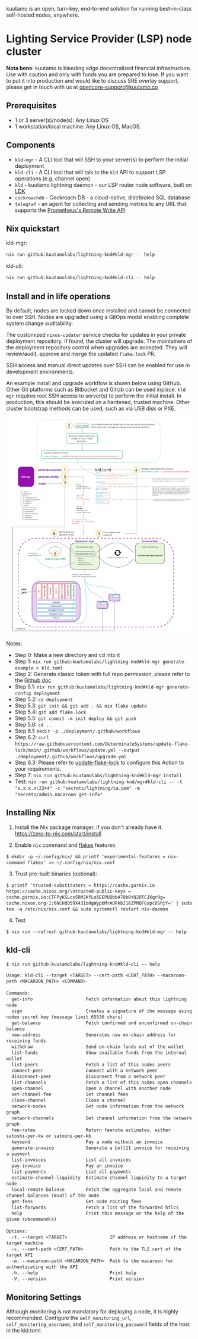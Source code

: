 kuutamo is an open, turn-key, end-to-end solution for running best-in-class self-hosted nodes, anywhere.

# Lighting Service Provider (LSP) node cluster

**Nota bene**: kuutamo is bleeding edge decentralized financial infrastructure. Use with caution and only with funds you are prepared to lose.
If you want to put it into production and would like to discuss SRE overlay support, please get in touch with us at [opencore-support@kuutamo.co](mailto:opencore-support@kuutamo.co)

## Prerequisites

- 1 or 3 server(s)/node(s): Any Linux OS
- 1 workstation/local machine: Any Linux OS, MacOS.

## Components

- `kld-mgr` - A CLI tool that will SSH to your server(s) to perform the initial deployment
- `kld-cli` - A CLI tool that will talk to the `kld` API to support LSP operations (e.g. channel open)
- `kld` - kuutamo lightning daemon - our LSP router node software, built on [LDK](https://github.com/lightningdevkit)
- `cockroachdb` - Cockroach DB - a cloud-native, distributed SQL database
- `telegraf` - an agent for collecting and sending metrics to any URL that supports the [Prometheus's Remote Write API](https://prometheus.io/docs/prometheus/latest/configuration/configuration/#remote_write)

## Nix quickstart

kld-mgr:
```bash
nix run github:kuutamolabs/lightning-knd#kld-mgr -- help
```

kld-cli:
```bash
nix run github:kuutamolabs/lightning-knd#kld-cli -- help
```

## Install and in life operations

By default, nodes are locked down once installed and cannot be connected to over SSH. Nodes are upgraded using a GitOps model enabling complete system change auditability.

The customized `nixos-updater` service checks for updates in your private deployment repository. If found, the cluster will upgrade.
The maintainers of the deployment repository control when upgrades are accepted. They will review/audit, approve and merge the updated `flake.lock` PR.

SSH access and manual direct updates over SSH can be enabled for use in development environments.

An example install and upgrade workflow is shown below using GitHub. Other Git platforms such as Bitbucket and Gitlab can be used inplace.
`kld-mgr` requires root SSH access to server(s) to perform the initial install. In production, this should be executed on a hardened, trusted machine.
Other cluster bootstrap methods can be used, such as via USB disk or PXE.

![install and upgrade GitOps setup](./install-upgrade-gitops.jpg)

Notes:
- Step 0: Make a new directory and cd into it
- Step 1: `nix run github:kuutamolabs/lightning-knd#kld-mgr generate-example > kld.toml`
- Step 2: Generate classic token with full repo permission, please refer to the [Github doc](https://docs.github.com/en/authentication/keeping-your-account-and-data-secure/managing-your-personal-access-tokens)
- Step 5.1: `nix run github:kuutamolabs/lightning-knd#kld-mgr generate-config deployment`
- Step 5.2: `cd deployment`
- Step 5.3: `git init && git add . && nix flake update`
- Step 5.4: `git add flake.lock`
- Step 5.5: `git commit -m init deploy && git push`
- Step 5.6: `cd ..`
- Step 6.1: `mkdir -p ./deployment/.github/workflows`
- Step 6.2: `curl https://raw.githubusercontent.com/DeterminateSystems/update-flake-lock/main/.github/workflows/update.yml --output ./deployment/.github/workflows/upgrade.yml`
- Step 6.3: Please refer to [update-flake-lock](https://github.com/DeterminateSystems/update-flake-lock) to configure this Action to your requirements.
- Step 7: `nix run github:kuutamolabs/lightning-knd#kld-mgr install`
- Test: `nix run github:kuutamolabs/lightning-knd/mgr#kld-cli -- -t "x.x.x.x:2244" -c "secrets/lightning/ca.pem" -m "secrets/admin.macaroon get-info"`

## Installing Nix

1. Install the Nix package manager, if you don't already have it. https://zero-to-nix.com/start/install

2. Enable `nix` command and [flakes](https://www.tweag.io/blog/2020-05-25-flakes/) features:

```shell
$ mkdir -p ~/.config/nix/ && printf 'experimental-features = nix-command flakes' >> ~/.config/nix/nix.conf
```
3. Trust pre-built binaries (optional):
```shell
$ printf 'trusted-substituters = https://cache.garnix.io https://cache.nixos.org/\ntrusted-public-keys = cache.garnix.io:CTFPyKSLcx5RMJKfLo5EEPUObbA78b0YQ2DTCJXqr9g= cache.nixos.org-1:6NCHdD59X431o0gWypbMrAURkbJ16ZPMQFGspcDShjY=' | sudo tee -a /etc/nix/nix.conf && sudo systemctl restart nix-daemon
```

4. Test
```shell
$ nix run --refresh github:kuutamolabs/lightning-knd#kld-mgr -- help
```

## kld-cli

```shell
$ nix run github:kuutamolabs/lightning-knd#kld-cli -- help
```
```
Usage: kld-cli --target <TARGET> --cert-path <CERT_PATH> --macaroon-path <MACAROON_PATH> <COMMAND>

Commands:
  get-info                    Fetch information about this lightning node
  sign                        Creates a signature of the message using nodes secret key (message limit 65536 chars)
  get-balance                 Fetch confirmed and unconfirmed on-chain balance
  new-address                 Generates new on-chain address for receiving funds
  withdraw                    Send on-chain funds out of the wallet
  list-funds                  Show available funds from the internal wallet
  list-peers                  Fetch a list of this nodes peers
  connect-peer                Connect with a network peer
  disconnect-peer             Disconnect from a network peer
  list-channels               Fetch a list of this nodes open channels
  open-channel                Open a channel with another node
  set-channel-fee             Set channel fees
  close-channel               Close a channel
  network-nodes               Get node information from the network graph
  network-channels            Get channel information from the network graph
  fee-rates                   Return feerate estimates, either satoshi-per-kw or satoshi-per-kb
  keysend                     Pay a node without an invoice
  generate-invoice            Generate a bolt11 invoice for receiving a payment
  list-invoices               List all invoices
  pay-invoice                 Pay an invoice
  list-payments               List all payments
  estimate-channel-liquidity  Estimate channel liquidity to a target node
  local-remote-balance        Fetch the aggregate local and remote channel balances (msat) of the node
  get-fees                    Get node routing fees
  list-forwards               Fetch a list of the forwarded htlcs
  help                        Print this message or the help of the given subcommand(s)

Options:
  -t, --target <TARGET>                IP address or hostname of the target machine
  -c, --cert-path <CERT_PATH>          Path to the TLS cert of the target API
  -m, --macaroon-path <MACAROON_PATH>  Path to the macaroon for authenticating with the API
  -h, --help                           Print help
  -V, --version                        Print version

```

## Monitoring Settings

Although monitoring is not mandatory for deploying a node, it is highly recommended.
Configure the `self_monitoring_url`, `self_monitoring_username`, and `self_monitoring_password` fields of the host in the kld.toml.
